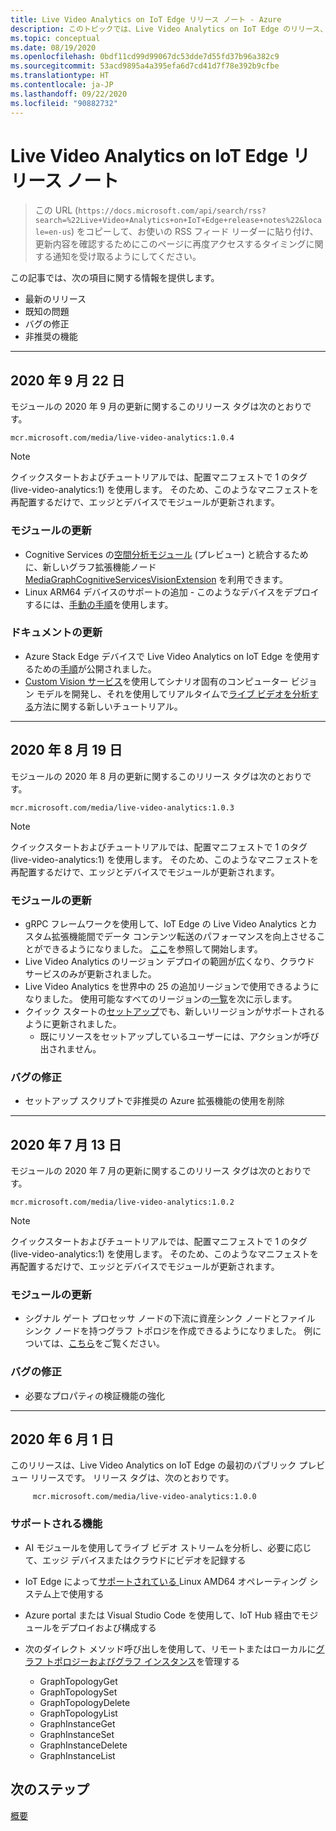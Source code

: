 ```yaml
---
title: Live Video Analytics on IoT Edge リリース ノート - Azure
description: このトピックでは、Live Video Analytics on IoT Edge のリリース、機能強化、バグ修正、および既知の問題に関するリリース ノートを提供します。
ms.topic: conceptual
ms.date: 08/19/2020
ms.openlocfilehash: 0bdf11cd99d99067dc53dde7d55fd37b96a382c9
ms.sourcegitcommit: 53acd9895a4a395efa6d7cd41d7f78e392b9cfbe
ms.translationtype: HT
ms.contentlocale: ja-JP
ms.lasthandoff: 09/22/2020
ms.locfileid: "90882732"
---
```

# <a name="live-video-analytics-on-iot-edge-release-notes"></a>Live Video Analytics on IoT Edge リリース ノート

>この URL (`https://docs.microsoft.com/api/search/rss?search=%22Live+Video+Analytics+on+IoT+Edge+release+notes%22&locale=en-us`) をコピーして、お使いの RSS フィード リーダーに貼り付け、更新内容を確認するためにこのページに再度アクセスするタイミングに関する通知を受け取るようにしてください。

この記事では、次の項目に関する情報を提供します。

* 最新のリリース
* 既知の問題
* バグの修正
* 非推奨の機能

<hr width=100%>

## <a name="september-22-2020"></a>2020 年 9 月 22 日

モジュールの 2020 年 9 月の更新に関するこのリリース タグは次のとおりです。

```
mcr.microsoft.com/media/live-video-analytics:1.0.4
```

> [!NOTE]
> クイックスタートおよびチュートリアルでは、配置マニフェストで 1 のタグ (live-video-analytics:1) を使用します。 そのため、このようなマニフェストを再配置するだけで、エッジとデバイスでモジュールが更新されます。

### <a name="module-updates"></a>モジュールの更新

* Cognitive Services の[空間分析モジュール](spatial-analysis-tutorial.md) (プレビュー) と統合するために、新しいグラフ拡張機能ノード [MediaGraphCognitiveServicesVisionExtension](custom-vision-tutorial.md) を利用できます。
* Linux ARM64 デバイスのサポートの追加 - このようなデバイスをデプロイするには、[手動の手順](deploy-iot-edge-device.md)を使用します。

### <a name="documentation-updates"></a>ドキュメントの更新

* Azure Stack Edge デバイスで Live Video Analytics on IoT Edge を使用するための[手順](deploy-azure-stack-edge-how-to.md)が公開されました。
* [Custom Vision サービス](https://azure.microsoft.com/services/cognitive-services/custom-vision-service/)を使用してシナリオ固有のコンピューター ビジョン モデルを開発し、それを使用してリアルタイムで[ライブ ビデオを分析する](custom-vision-tutorial.md)方法に関する新しいチュートリアル。

<hr width=100%>

## <a name="august-19-2020"></a>2020 年 8 月 19 日

モジュールの 2020 年 8 月の更新に関するこのリリース タグは次のとおりです。

```
mcr.microsoft.com/media/live-video-analytics:1.0.3
```

> [!NOTE]
> クイックスタートおよびチュートリアルでは、配置マニフェストで 1 のタグ (live-video-analytics:1) を使用します。 そのため、このようなマニフェストを再配置するだけで、エッジとデバイスでモジュールが更新されます。

### <a name="module-updates"></a>モジュールの更新

* gRPC フレームワークを使用して、IoT Edge の Live Video Analytics とカスタム拡張機能間でデータ コンテンツ転送のパフォーマンスを向上させることができるようになりました。 [ここ](analyze-live-video-use-your-grpc-model-quickstart.md)を参照して開始します。
* Live Video Analytics のリージョン デプロイの範囲が広くなり、クラウド サービスのみが更新されました。  
* Live Video Analytics を世界中の 25 の追加リージョンで使用できるようになりました。 使用可能なすべてのリージョンの[一覧](https://azure.microsoft.com/global-infrastructure/services/?products=media-services)を次に示します。  
* クイック スタートの[セットアップ](https://aka.ms/lva-edge/setup-resources-for-samples)でも、新しいリージョンがサポートされるように更新されました。
    * 既にリソースをセットアップしているユーザーには、アクションが呼び出されません。

### <a name="bug-fixes"></a>バグの修正 

* セットアップ スクリプトで非推奨の Azure 拡張機能の使用を削除

<hr width=100%>

## <a name="july-13-2020"></a>2020 年 7 月 13 日

モジュールの 2020 年 7 月の更新に関するこのリリース タグは次のとおりです。

```
mcr.microsoft.com/media/live-video-analytics:1.0.2
```

> [!NOTE]
> クイックスタートおよびチュートリアルでは、配置マニフェストで 1 のタグ (live-video-analytics:1) を使用します。 そのため、このようなマニフェストを再配置するだけで、エッジとデバイスでモジュールが更新されます。

### <a name="module-updates"></a>モジュールの更新

* シグナル ゲート プロセッサ ノードの下流に資産シンク ノードとファイル シンク ノードを持つグラフ トポロジを作成できるようになりました。 例については、[こちら](https://github.com/Azure/live-video-analytics/tree/master/MediaGraph/topologies/evr-motion-assets-files)をご覧ください。

### <a name="bug-fixes"></a>バグの修正

* 必要なプロパティの検証機能の強化

<hr width=100%>

## <a name="june-1-2020"></a>2020 年 6 月 1 日

このリリースは、Live Video Analytics on IoT Edge の最初のパブリック プレビュー リリースです。 リリース タグは、次のとおりです。

```
     mcr.microsoft.com/media/live-video-analytics:1.0.0
```

### <a name="supported-functionalities"></a>サポートされる機能

* AI モジュールを使用してライブ ビデオ ストリームを分析し、必要に応じて、エッジ デバイスまたはクラウドにビデオを記録する
* IoT Edge によって[サポートされている ](../../iot-edge/support.md)Linux AMD64 オペレーティング システム上で使用する
* Azure portal または Visual Studio Code を使用して、IoT Hub 経由でモジュールをデプロイおよび構成する
* 次のダイレクト メソッド呼び出しを使用して、リモートまたはローカルに[グラフ トポロジーおよびグラフ インスタンス](media-graph-concept.md#media-graph-topologies-and-instances)を管理する

    *   GraphTopologyGet
    *   GraphTopologySet
    *   GraphTopologyDelete
    *   GraphTopologyList
    *   GraphInstanceGet
    *   GraphInstanceSet
    *   GraphInstanceDelete
    *   GraphInstanceList

## <a name="next-steps"></a>次のステップ

[概要](overview.md)
